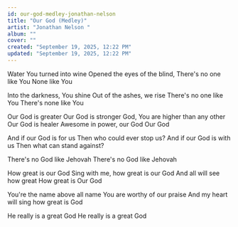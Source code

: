 ```yaml
---
id: our-god-medley-jonathan-nelson
title: "Our God (Medley)"
artist: "Jonathan Nelson "
album: ""
cover: ""
created: "September 19, 2025, 12:22 PM"
updated: "September 19, 2025, 12:22 PM"
---
```


Water You turned into wine
Opened the eyes of the blind, 
There's no one like You
None like You 

Into the darkness, You shine 
Out of the ashes, we rise
There's no one like You
There's none like You

Our God is greater 
Our God is stronger 
God, You are higher than any other 
Our God is healer 
Awesome in power, our God 
Our God 

And if our God is for us 
Then who could ever stop us? 
And if our God is with us 
Then what can stand against? 

There's no God like Jehovah
There's no God like Jehovah

How great is our God
Sing with me, how great is our God 
And all will see how great
How great is Our God

You're the name above all name
You are worthy of our praise 
And my heart will sing how great is God

He really is a great God 
He really is a great God 
